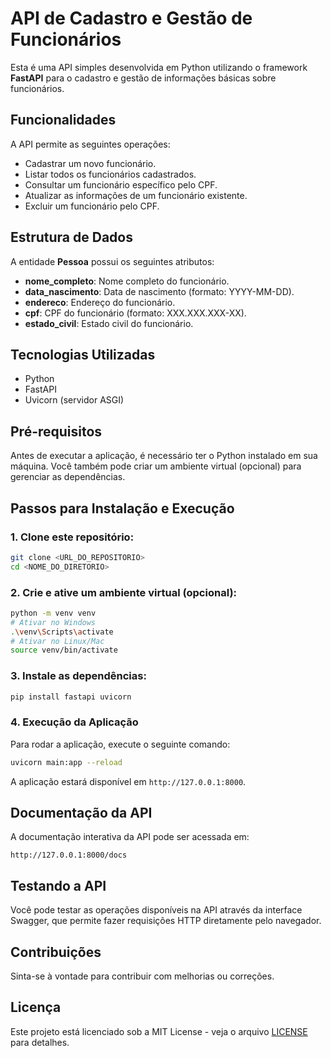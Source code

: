 # API de Cadastro e Gestão de Funcionários

Esta é uma API simples desenvolvida em Python utilizando o framework **FastAPI** para o cadastro e gestão de informações básicas sobre funcionários.

## Funcionalidades

A API permite as seguintes operações:

- Cadastrar um novo funcionário.
- Listar todos os funcionários cadastrados.
- Consultar um funcionário específico pelo CPF.
- Atualizar as informações de um funcionário existente.
- Excluir um funcionário pelo CPF.

## Estrutura de Dados

A entidade **Pessoa** possui os seguintes atributos:

- **nome_completo**: Nome completo do funcionário.
- **data_nascimento**: Data de nascimento (formato: YYYY-MM-DD).
- **endereco**: Endereço do funcionário.
- **cpf**: CPF do funcionário (formato: XXX.XXX.XXX-XX).
- **estado_civil**: Estado civil do funcionário.

## Tecnologias Utilizadas

- Python
- FastAPI
- Uvicorn (servidor ASGI)

## Pré-requisitos

Antes de executar a aplicação, é necessário ter o Python instalado em sua máquina. Você também pode criar um ambiente virtual (opcional) para gerenciar as dependências.

## Passos para Instalação e Execução

### 1. Clone este repositório:

```bash
git clone <URL_DO_REPOSITORIO>
cd <NOME_DO_DIRETORIO>
```

### 2. Crie e ative um ambiente virtual (opcional):

```bash
python -m venv venv
# Ativar no Windows
.\venv\Scripts\activate
# Ativar no Linux/Mac
source venv/bin/activate
```

### 3. Instale as dependências:

```bash
pip install fastapi uvicorn
```

### 4. Execução da Aplicação

Para rodar a aplicação, execute o seguinte comando:

```bash
uvicorn main:app --reload
```

A aplicação estará disponível em `http://127.0.0.1:8000`.

## Documentação da API

A documentação interativa da API pode ser acessada em:

```
http://127.0.0.1:8000/docs
```

## Testando a API

Você pode testar as operações disponíveis na API através da interface Swagger, que permite fazer requisições HTTP diretamente pelo navegador.

## Contribuições

Sinta-se à vontade para contribuir com melhorias ou correções. 

## Licença

Este projeto está licenciado sob a MIT License - veja o arquivo [LICENSE](LICENSE) para detalhes.

